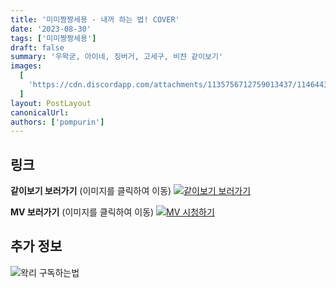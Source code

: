 ```yaml
---
title: '미미짱짱세용 - 내꺼 하는 법! COVER'
date: '2023-08-30'
tags: ['미미짱짱세용']
draft: false
summary: '우왁굳, 아이네, 징버거, 고세구, 비챤 같이보기'
images:
  [
    'https://cdn.discordapp.com/attachments/1135756712759013437/1146443852820004924/P20230814_091834764_9E72CEC3-8674-43E9-A8F1-C356D0BADC00.png',
  ]
layout: PostLayout
canonicalUrl:
authors: ['pompurin']
---
```


## 링크

**같이보기 보러가기** (이미지를 클릭하여 이동)
[![같이보기 보러가기](../static/images/logo.png)](https://cafe.naver.com/steamindiegame/12689629)

**MV 보러가기** (이미지를 클릭하여 이동)
[![MV 시청하기](https://cdn.discordapp.com/attachments/1135756712759013437/1146443852820004924/P20230814_091834764_9E72CEC3-8674-43E9-A8F1-C356D0BADC00.png)](https://cafe.naver.com/steamindiegame/12637052)

## 추가 정보

![왁리 구독하는법](../static/images/sub.gif)
